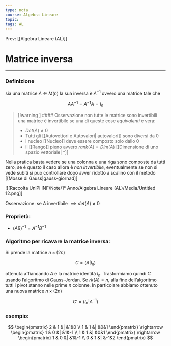 ```yaml
---
type: nota
course: Algebra Lineare
topic: 
tags: AL
---
```


Prev: [[Algebra Lineare (AL)]]

# Matrice inversa
---

### Definizione
sia una matrice $A \in M(n)$ la sua inversa è $A^{-1}$  ovvero una matrice tale che

$$
AA^{-1}=A^{-1}A=I_n
$$

> [!warning ] #### Osservazione
non tutte le matrice sono invertibili
>una matrice è invertibile se una di queste cose _equivalenti_  è vera:
>- $Det(A) \not= 0$
>- Tutti gli [[Autovettori e Autovalori| autovalori]] sono diversi da $0$
>- i nucleo [[Nucleo]] deve essere composto solo dallo $0$
>-  il  [[Rango]] pieno avvero $rank(A) = Dim(A)$  [[Dimensione di uno spazio vettoriale| ^]]


Nella pratica basta vedere se una colonna e una riga sono composte da tutti zero, se è questo il caso allora è _non invertibile_, eventualmente se non si vede subiti si puo controllare dopo avver ridotto a scalino con il metodo [[Mosse di Gauss|gauss-giornad]]

![[Raccolta UniPi INF/Note/1° Anno/Algebra Lineare (AL)/Media/Untitled 12.png]]

Osservazione: se $A$ invertibile $\implies det(A) \not= 0$

### Proprietà:

- $(AB)^{-1} = A^{-1} B^{-1}$

### Algoritmo per ricavare la matrice inversa:

 Si prende la matrice $n × (2n)$

$$
C = (A|l_n)
$$

ottenuta affiancando $A$ e la matrice identità $l_n$. Trasformiamo quindi $C$ usando l’algoritmo di Gauss-Jordan. Se $rk(A) = n$, alla fine dell’algoritmo tutti i pivot stanno nelle prime $n$ colonne. In particolare abbiamo ottenuto una nuova matrice $n × (2n)$

$$
 C' = (I_n | A^{-1})
$$

### esempio:

$$
\begin{pmatrix}
2 & 1 &| &1&0 \\
1 & 1 &| &0&1
\end{pmatrix}
\rightarrow
\begin{pmatrix}
1 & 0 &| &1&-1 \\
1 & 1 &| &0&1
\end{pmatrix}
\rightarrow
\begin{pmatrix}
1 & 0 &| &1&-1 \\
0 & 1 &| &-1&2
\end{pmatrix}
$$
